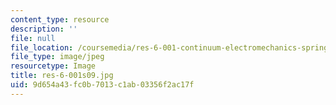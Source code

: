 ```yaml
---
content_type: resource
description: ''
file: null
file_location: /coursemedia/res-6-001-continuum-electromechanics-spring-2009/9d654a43fc0b7013c1ab03356f2ac17f_res-6-001s09.jpg
file_type: image/jpeg
resourcetype: Image
title: res-6-001s09.jpg
uid: 9d654a43-fc0b-7013-c1ab-03356f2ac17f
---
```

